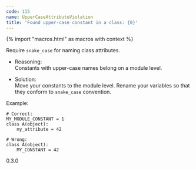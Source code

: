 ```yaml
---
code: 115
name: UpperCaseAttributeViolation
title: 'Found upper-case constant in a class: {0}'
---
```


{% import "macros.html" as macros with context %}

Require `snake_case` for naming class attributes.

  - Reasoning:  
    Constants with upper-case names belong on a module level.

  - Solution:  
    Move your constants to the module level. Rename your variables so
    that they conform to `snake_case` convention.

Example:

    # Correct:
    MY_MODULE_CONSTANT = 1
    class A(object):
        my_attribute = 42
    
    # Wrong:
    class A(object):
        MY_CONSTANT = 42

<div class="versionadded">

0.3.0

</div>